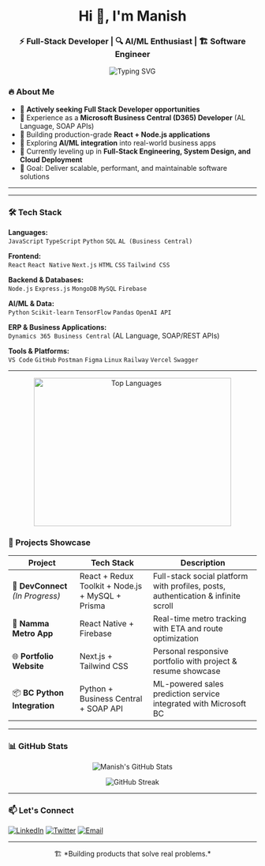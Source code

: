 <h1 align="center">Hi 👋, I'm Manish</h1>
<h3 align="center">⚡ Full-Stack Developer | 🔍 AI/ML Enthusiast | 🏗️ Software Engineer</h3>

<p align="center">
  <img src="https://readme-typing-svg.demolab.com?font=Fira+Code&weight=600&pause=1000&color=00FF00&center=true&vCenter=true&width=650&lines=Welcome+to+my+GitHub!;Full+Stack+Developer+in+the+Making+🚀;React+%7C+Node.js+%7C+AI%2FML+%7C+Business+Apps" alt="Typing SVG" />
</p>




### 🔥 About Me
- 💼 **Actively seeking Full Stack Developer opportunities**
- 🏢 Experience as a **Microsoft Business Central (D365) Developer** (AL Language, SOAP APIs)
- 🚀 Building production-grade **React + Node.js applications**
- 🤖 Exploring **AI/ML integration** into real-world business apps
- 🧠 Currently leveling up in **Full-Stack Engineering, System Design, and Cloud Deployment**
- 🎯 Goal: Deliver scalable, performant, and maintainable software solutions

---
---


### 🛠️ Tech Stack

**Languages:**  
`JavaScript` `TypeScript` `Python` `SQL` `AL (Business Central)`

**Frontend:**  
`React` `React Native` `Next.js` `HTML` `CSS` `Tailwind CSS`

**Backend & Databases:**  
`Node.js` `Express.js` `MongoDB` `MySQL` `Firebase`

**AI/ML & Data:**  
`Python` `Scikit-learn` `TensorFlow` `Pandas` `OpenAI API`

**ERP & Business Applications:**  
`Dynamics 365 Business Central` (AL Language, SOAP/REST APIs)

**Tools & Platforms:**  
`VS Code` `GitHub` `Postman` `Figma` `Linux` `Railway` `Vercel` `Swagger`

---

<p align="center">
  <img src="https://github-readme-stats.vercel.app/api/top-langs/?username=manishgond&layout=compact&theme=tokyonight" alt="Top Languages" width="400" height="300" />
</p>

### 🚀 Projects Showcase

| Project | Tech Stack | Description |
|--------|------|-------------|
| 💬 **DevConnect** *(In Progress)* | React + Redux Toolkit + Node.js + MySQL + Prisma | Full-stack social platform with profiles, posts, authentication & infinite scroll |
| 📱 **Namma Metro App** | React Native + Firebase | Real-time metro tracking with ETA and route optimization |
| 🌐 **Portfolio Website** | Next.js + Tailwind CSS | Personal responsive portfolio with project & resume showcase |
| 📦 **BC Python Integration** | Python + Business Central + SOAP API | ML-powered sales prediction service integrated with Microsoft BC |

---

### 📊 GitHub Stats

<p align="center">
  <img src="https://github-readme-stats.vercel.app/api?username=manishgond&show_icons=true&theme=tokyonight" alt="Manish's GitHub Stats" />
</p>

<p align="center">
  <img src="https://github-readme-streak-stats.herokuapp.com/?user=manishgond&theme=tokyonight" alt="GitHub Streak" />
</p>

---

### 📫 Let's Connect

<p align="left">
  <a href="https://www.linkedin.com/in/manishgond/" target="_blank"><img alt="LinkedIn" src="https://img.shields.io/badge/LinkedIn-blue?style=for-the-badge&logo=linkedin&logoColor=white" /></a>
  <a href="https://twitter.com/manishgond" target="_blank"><img alt="Twitter" src="https://img.shields.io/badge/Twitter-1DA1F2?style=for-the-badge&logo=twitter&logoColor=white" /></a>
  <a href="mailto:manish.n.gond@gmail.com"><img alt="Email" src="https://img.shields.io/badge/Email-D14836?style=for-the-badge&logo=gmail&logoColor=white" /></a>
</p>

---

<p align="center">
  🏗️ *Building products that solve real problems.*
</p>
